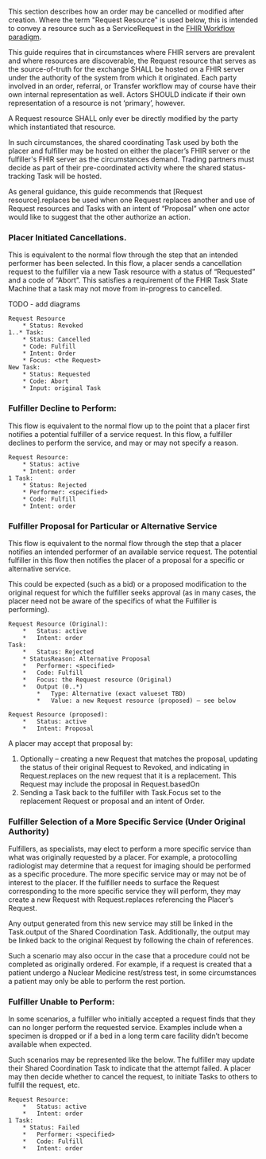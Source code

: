 This section describes how an order may be cancelled or modified after creation. Where the term "Request Resource" is used below, this is intended to convey a resource such as a ServiceRequest in the [FHIR Workflow paradigm](https://www.hl7.org/fhir/workflow.html#request). 

This guide requires that in circumstances where FHIR servers are prevalent and where resources are discoverable, the Request resource that serves as the source-of-truth for the exchange SHALL be hosted on a FHIR server under the authority of the system from which it originated. Each party involved in an order, referral, or Transfer workflow may of course have their own internal representation as well. Actors SHOULD indicate if their own representation of a resource is not ‘primary’, however. 

A Request resource SHALL only ever be directly modified by the party which instantiated that resource. 

In such circumstances, the shared coordinating Task used by both the placer and fulfiller may be hosted on either the placer’s FHIR server or the fulfiller's FHIR server as the circumstances demand. Trading partners must decide as part of their pre-coordinated activity where the shared status-tracking Task will be hosted.
 
As general guidance, this guide recommends that [Request resource].replaces be used when one Request replaces another and use of Request resources and Tasks  with an intent of “Proposal” when one actor would like to suggest that the other authorize an action.


### Placer Initiated Cancellations.

This is equivalent to the normal flow through the step that an intended performer has been selected. In this flow, a placer sends a cancellation request to the fulfiller via a new Task resource with a status of “Requested” and a code of “Abort”. This satisfies a requirement of the FHIR Task State Machine that a task may not move from in-progress to cancelled. 

TODO - add diagrams

```
Request Resource
    * Status: Revoked
1..* Task:
    * Status: Cancelled
    * Code: Fulfill
    * Intent: Order
    * Focus: <the Request>
New Task:
    * Status: Requested
    * Code: Abort
    * Input: original Task
```

### Fulfiller Decline to Perform:

This flow is equivalent to the normal flow up to the point that a placer first notifies a potential fulfiller of a service request. In this flow, a fulfiller declines to perform the service, and may or may not specify a reason. 

```
Request Resource:
    * Status: active
    * Intent: order
1 Task:
    * Status: Rejected
    * Performer: <specified>
    * Code: Fulfill
    * Intent: order
```

### Fulfiller Proposal for Particular or Alternative Service

This flow is equivalent to the normal flow through the step that a placer notifies an intended performer of an available service request. The potential fulfiller in this flow then notifies the placer of a proposal for a specific or alternative service. 

This could be expected (such as a bid) or a proposed modification to the original request for which the fulfiller seeks approval (as in many cases, the placer need not be aware of the specifics of what the Fulfiller is performing).

```
Request Resource (Original):
    *	Status: active
    *	Intent: order
Task:
    *	Status: Rejected
    * StatusReason: Alternative Proposal
    *	Performer: <specified>
    *	Code: Fulfill
    *	Focus: the Request resource (Original)
    *	Output (0..*)  
        *	Type: Alternative (exact valueset TBD)
        *	Value: a new Request resource (proposed) – see below

Request Resource (proposed):
    *	Status: active
    *	Intent: Proposal
```

A placer may accept that proposal by:
1. Optionally – creating a new Request that matches the proposal, updating the status of their original Request to Revoked, and indicating in Request.replaces on the new request that it is a replacement. This Request may include the proposal in Request.basedOn
2. Sending a Task back to the fulfiller with Task.Focus set to the replacement Request or proposal and an intent of Order.

### Fulfiller Selection of a More Specific Service (Under Original Authority)

Fulfillers, as specialists, may elect to perform a more specific service than what was originally requested by a placer. For example, a protocolling radiologist may determine that a request for imaging should be performed as a specific procedure. The more specific service may or may not be of interest to the placer. If the fulfiller needs to surface the Request corresponding to the more specific service they will perform, they may create a new Request with Request.replaces referencing the Placer’s Request. 

Any output generated from this new service may still be linked in the Task.output of the Shared Coordination Task. Additionally, the output may be linked back to the original Request by following the chain of references.

Such a scenario may also occur in the case that a procedure could not be completed as originally ordered. For example, if a request is created that a patient undergo a Nuclear Medicine rest/stress test, in some circumstances a patient may only be able to perform the rest portion. 

### Fulfiller Unable to Perform:
In some scenarios, a fulfiller who initially accepted a request finds that they can no longer perform the requested service. Examples include when a specimen is dropped or if a bed in a long term care facility didn’t become available when expected. 

Such scenarios may be represented like the below. The fulfiller may update their Shared Coordination Task to indicate that the attempt failed. A placer may then decide whether to cancel the request, to initiate Tasks to others to fulfill the request, etc.
```
Request Resource:
    *	Status: active
    *	Intent: order
1 Task:
    * Status: Failed
    *	Performer: <specified>
    *	Code: Fulfill
    *	Intent: order
```
